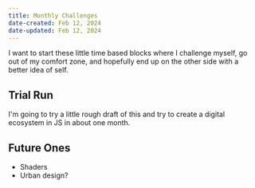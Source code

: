 ```yaml
---
title: Monthly Challenges
date-created: Feb 12, 2024
date-updated: Feb 12, 2024
---
```


I want to start these little time based blocks where I challenge myself, go out of my comfort zone, and hopefully end up on the other side with a better idea of self.

## Trial Run

I'm going to try a little rough draft of this and try to create a digital ecosystem in JS in about one month.

## Future Ones

- Shaders
- Urban design?